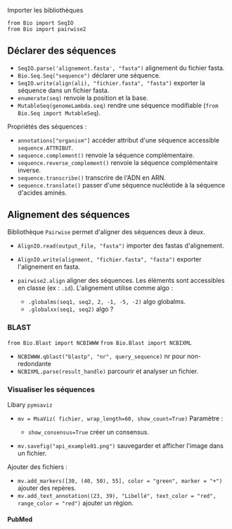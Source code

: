 Importer les bibliothèques

```
from Bio import SeqIO
from Bio import pairwise2
```

## Déclarer des séquences 

* `SeqIO.parse('alignement.fasta', "fasta")` alignement du fichier fasta.
* `Bio.Seq.Seq("sequence")` déclarer une séquence.
* `SeqIO.write(align(ali), "fichier.fasta", "fasta")` exporter la séquence dans un fichier fasta.
* `enumerate(seq)` renvoie la position et la base.
* `MutableSeq(genomeLambda.seq)` rendre une séquence modifiable (`from Bio.Seq import MutableSeq`).

Propriétés des séquences :

* `annotations["organism"]` accéder attribut d'une séquence accessible `sequence.ATTRIBUT`.
* `sequence.complement()` renvoie la séquence complémentaire.
* `sequence.reverse_complement()` renvoie la séquence complémentaire inverse.
* `sequence.transcribe()` transcrire de l'ADN en ARN.
* `sequence.translate()` passer d'une séquence nucléotide à la séquence d'acides aminés.

## Alignement des séquences

Bibliothèque `Pairwise` permet d'aligner des séquences deux à deux.

* `AlignIO.read(output_file, "fasta")` importer des fastas d'alignement.
* `AlignIO.write(alignment, "fichier.fasta", "fasta")` exporter l'alignement en fasta.
* `pairwise2.align` aligner des séquences. Les éléments sont accessibles en classe (ex : `.id`). L'alignement utilise comme algo :

    * `.globalms(seq1, seq2, 2, -1, -5, -2)` algo globalms.
    * `.globalxx(seq1, seq2)` algo ?

### BLAST

`from Bio.Blast import NCBIWWW`
`from Bio.Blast import NCBIXML`

* `NCBIWWW.qblast("blastp", "nr", query_sequence)` nr pour non-redondante
* `NCBIXML.parse(result_handle)` parcourir et analyser un fichier.

### Visualiser les séquences

Libary `pymsaviz`

* `mv = MsaViz( fichier, wrap_length=60, show_count=True)`
Paramètre :

	* `show_consensus=True` créer un consensus.

* `mv.savefig("api_example01.png")` sauvegarder et afficher l'image dans un fichier.

Ajouter des fichiers :

* `mv.add_markers([30, (40, 50), 55], color = "green", marker = "+")` ajouter des repères.
* `mv.add_text_annotation((23, 39), "Libellé", text_color = "red", range_color = "red")` ajouter un région.

#### PubMed


